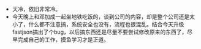 - 天冷，依旧非常冷。
- 今天晚上和邓加成一起坐地铁吃饭的，谈到公司的内容，却是整个公司还是太小了，什么都不注意搞，系统安全也没有，流程也很混乱。结合今天升级fastjson搞出了个bug，以后搞东西还是尽量不要尝试修改原来的东西了，尽早完成自己的工作，摸鱼学习才是正道。